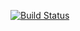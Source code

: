 [![Build Status](https://travis-ci.com/peterwallhead/python-graph.svg?branch=master)](https://travis-ci.com/peterwallhead/python-graph)
